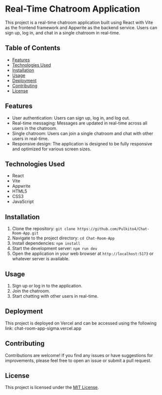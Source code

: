 # Real-Time Chatroom Application

This project is a real-time chatroom application built using React with Vite as the frontend framework and Appwrite as the backend service. Users can sign up, log in, and chat in a single chatroom in real-time.

## Table of Contents

- [Features](#features)
- [Technologies Used](#technologies-used)
- [Installation](#installation)
- [Usage](#usage)
- [Deployment](#deployment)
- [Contributing](#contributing)
- [License](#license)

## Features

- User authentication: Users can sign up, log in, and log out.
- Real-time messaging: Messages are updated in real-time across all users in the chatroom.
- Single chatroom: Users can join a single chatroom and chat with other users in real-time.
- Responsive design: The application is designed to be fully responsive and optimized for various screen sizes.

## Technologies Used

- React
- Vite
- Appwrite
- HTML5
- CSS3
- JavaScript

## Installation

1. Clone the repository: `git clone https://github.com/Pulkito4/Chat-Room-App.git`
2. Navigate to the project directory: `cd Chat-Room-App`
3. Install dependencies: `npm install`
4. Start the development server: `npm run dev`
5. Open the application in your web browser at `http://localhost:5173` or whatever server is available.

## Usage

1. Sign up or log in to the application.
2. Join the chatroom.
3. Start chatting with other users in real-time.

## Deployment

This project is deployed on Vercel and can be accessed using the following link: chat-room-app-sigma.vercel.app

## Contributing

Contributions are welcome! If you find any issues or have suggestions for improvements, please feel free to open an issue or submit a pull request. 

## License

This project is licensed under the [MIT License](LICENSE).
